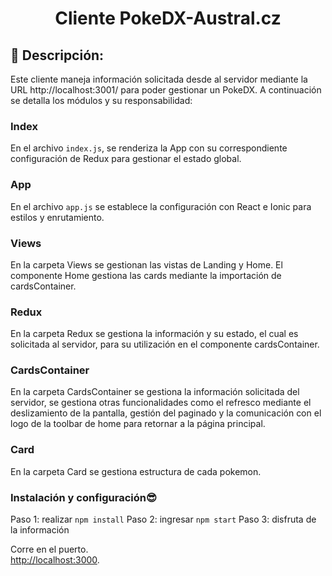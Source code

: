 <h1 align="center">Cliente PokeDX-Austral.cz</h1>


## 📲 Descripción:

Este cliente maneja información solicitada desde al servidor mediante la URL http://localhost:3001/ para poder gestionar un PokeDX. A continuación se detalla los módulos y su responsabilidad:

### Index
En el archivo `index.js`, se renderiza la App con su correspondiente configuración de Redux para gestionar el estado global.

### App
En el archivo `app.js` se establece la configuración con React e Ionic para estilos y enrutamiento.

### Views
En la carpeta Views se gestionan las vistas de Landing y Home. El componente Home gestiona las cards mediante la importación de cardsContainer.


### Redux
En la carpeta Redux se gestiona la información y su estado, el cual es solicitada al servidor, para su utilización en el componente cardsContainer.


### CardsContainer
En la carpeta CardsContainer se gestiona la información solicitada del servidor, se gestiona otras funcionalidades como el refresco mediante el deslizamiento de la pantalla, gestión del paginado y la comunicación con el logo de la toolbar de home para retornar a la página principal.

### Card
En la carpeta Card se gestiona estructura de cada pokemon.

### Instalación y configuración😎
Paso 1: realizar `npm install`
Paso 2: ingresar `npm start`
Paso 3: disfruta de la información

Corre en el puerto.\
[http://localhost:3000](http://localhost:3000).

